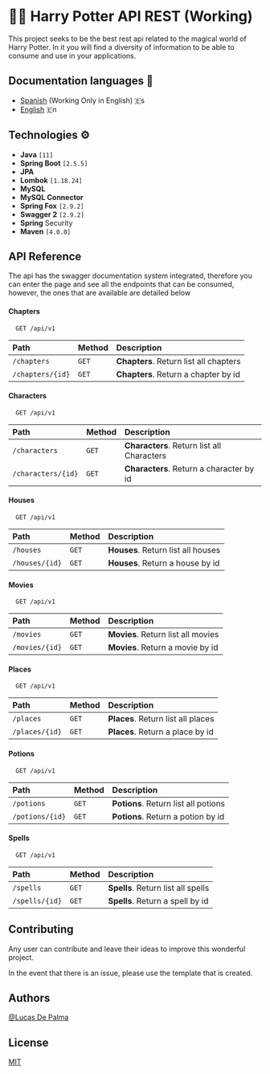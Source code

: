 
# 🧙‍♂️ Harry Potter API REST (Working)

This project seeks to be the best rest api related to the magical world of Harry Potter. In it you will find a diversity of information to be able to consume and use in your applications.




## Documentation languages 📖

 - [Spanish](#) (Working Only in English) 🇪s
 - [English](https://github.com/DePalma2/api-rest-harry-potter/blob/main/README.md) 🇪n
 
 ## Technologies ⚙

 - **Java** `[11]`
 - **Spring Boot** `[2.5.5]`
 - **JPA**
 - **Lombok** `[1.18.24]`
 - **MySQL** 
 - **MySQL Connector**
 - **Spring Fox** `[2.9.2]`
 - **Swagger 2** `[2.9.2]`
 - **Spring** Security
 - **Maven** `[4.0.0]`
 
## API Reference

The api has the swagger documentation system integrated, therefore you can enter the page and see all the endpoints that can be consumed, however, the ones that are available are detailed below

#### Chapters

```http
  GET /api/v1
```

| Path | Method    | Description                |
| :-------- | :------- | :------------------------- |
| `/chapters` | `GET` | **Chapters**. Return list all chapters|
| `/chapters/{id}` | `GET` | **Chapters**. Return a chapter by id

#### Characters

```http
  GET /api/v1
```

| Path | Method    | Description                |
| :-------- | :------- | :------------------------- |
| `/characters` | `GET` | **Characters**. Return list all Characters|
| `/characters/{id}` | `GET` | **Characters**. Return a character by id

#### Houses

```http
  GET /api/v1
```

| Path | Method    | Description                |
| :-------- | :------- | :------------------------- |
| `/houses` | `GET` | **Houses**. Return list all houses|
| `/houses/{id}` | `GET` | **Houses**. Return a house by id

#### Movies

```http
  GET /api/v1
```

| Path | Method    | Description                |
| :-------- | :------- | :------------------------- |
| `/movies` | `GET` | **Movies**. Return list all movies|
| `/movies/{id}` | `GET` | **Movies**. Return a movie by id

#### Places

```http
  GET /api/v1
```

| Path | Method    | Description                |
| :-------- | :------- | :------------------------- |
| `/places` | `GET` | **Places**. Return list all places|
| `/places/{id}` | `GET` | **Places**. Return a place by id

#### Potions

```http
  GET /api/v1
```

| Path | Method    | Description                |
| :-------- | :------- | :------------------------- |
| `/potions` | `GET` | **Potions**. Return list all potions|
| `/potions/{id}` | `GET` | **Potions**. Return a potion by id

#### Spells

```http
  GET /api/v1
```

| Path | Method    | Description                |
| :-------- | :------- | :------------------------- |
| `/spells` | `GET` | **Spells**. Return list all spells|
| `/spells/{id}` | `GET` | **Spells**. Return a spell by id

## Contributing

Any user can contribute and leave their ideas to improve this wonderful project.

In the event that there is an issue, please use the template that is created.

## Authors

[@Lucas De Palma](https://github.com/DePalma2)

## License

[MIT](https://github.com/DePalma2/api-rest-harry-potter/blob/main/LICENSE)
